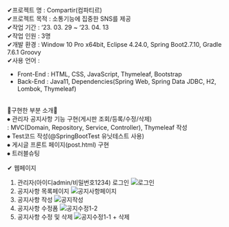 ✔프로젝트 명 : Compartir(컴파티르)<br>
✔프로젝트 목적 : 소통기능에 집중한 SNS를 제공<br>
✔작업 기간 : ‘23. 03. 29 ~ ‘23. 04. 13<br>
✔작업 인원 : 3명<br>
✔개발 환경 : Window 10 Pro x64bit, Eclipse 4.24.0, Spring Boot2.7.10, Gradle 7.6.1 Groovy<br>
✔사용 언어 : <br>
- Front-End : HTML, CSS, JavaScript, Thymeleaf, Bootstrap<br>
- Back-End : Java11, Dependencies(Spring Web, Spring Data JDBC, H2, Lombok, Thymeleaf)<br>
<br>
💎구현한 부분 소개💎<br>
⦁ 관리자 공지사항 기능 구현(게시판 조회/등록/수정/삭제) <br>
  : MVC(Domain, Repository, Service, Controller), Thymeleaf 작성<br>
⦁ Test코드 작성(@SpringBootTest 유닛테스트 사용)<br>
⦁ 게시글 프론트 페이지(post.html) 구현<br>
⦁ 트러블슈팅<br>

✔ 웹페이지

1) 관리자(아이디admin/비밀번호1234) 로그인
   ![로그인](https://github.com/tbehippie/compartir/assets/122521832/f5fc9165-1578-4a75-a746-95c35be2ebd1)
3) 공지사항 목록페이지
   ![공지사항페이지](https://github.com/tbehippie/compartir/assets/122521832/2a57456e-ff66-4e43-b47f-186a8b87dc15)
5) 공지사항 작성
   ![공지작성](https://github.com/tbehippie/compartir/assets/122521832/931490f7-e690-40a4-8ef4-61e28f9bdf02)
7) 공지사항 수정폼
   ![공지수정1-2](https://github.com/tbehippie/compartir/assets/122521832/a1166ca2-0e1d-4786-a9a4-3be19703b2b4)
9) 공지사항 수정 및 삭제
   ![공지수정1-1 + 삭제](https://github.com/tbehippie/compartir/assets/122521832/2621f102-6ad5-4b2a-894c-cc3ecf684ba1)
